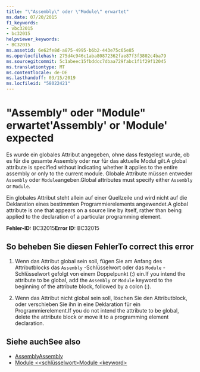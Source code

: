 ```yaml
---
title: "\"Assembly\" oder \"Module\" erwartet"
ms.date: 07/20/2015
f1_keywords:
- vbc32015
- bc32015
helpviewer_keywords:
- BC32015
ms.assetid: 6e62fe8d-a875-4995-b6b2-443e75c65e85
ms.openlocfilehash: 275d4c946c1aba80872362fae87f3f3802c4ba79
ms.sourcegitcommit: 5c1abeec15fbddcc7dbaa729fabc1f1f29f12045
ms.translationtype: MT
ms.contentlocale: de-DE
ms.lasthandoff: 03/15/2019
ms.locfileid: "58022421"
---
```

# <a name="assembly-or-module-expected"></a><span data-ttu-id="ed476-102">"Assembly" oder "Module" erwartet</span><span class="sxs-lookup"><span data-stu-id="ed476-102">'Assembly' or 'Module' expected</span></span>
<span data-ttu-id="ed476-103">Es wurde ein globales Attribut angegeben, ohne dass festgelegt wurde, ob es für die gesamte Assembly oder nur für das aktuelle Modul gilt.</span><span class="sxs-lookup"><span data-stu-id="ed476-103">A global attribute is specified without indicating whether it applies to the entire assembly or only to the current module.</span></span> <span data-ttu-id="ed476-104">Globale Attribute müssen entweder `Assembly` oder `Module`angeben.</span><span class="sxs-lookup"><span data-stu-id="ed476-104">Global attributes must specify either `Assembly` or `Module`.</span></span>  
  
 <span data-ttu-id="ed476-105">Ein globales Attribut steht allein auf einer Quellzeile und wird nicht auf die Deklaration eines bestimmten Programmierelements angewendet.</span><span class="sxs-lookup"><span data-stu-id="ed476-105">A global attribute is one that appears on a source line by itself, rather than being applied to the declaration of a particular programming element.</span></span>  
  
 <span data-ttu-id="ed476-106">**Fehler-ID:** BC32015</span><span class="sxs-lookup"><span data-stu-id="ed476-106">**Error ID:** BC32015</span></span>  
  
## <a name="to-correct-this-error"></a><span data-ttu-id="ed476-107">So beheben Sie diesen Fehler</span><span class="sxs-lookup"><span data-stu-id="ed476-107">To correct this error</span></span>  
  
1.  <span data-ttu-id="ed476-108">Wenn das Attribut global sein soll, fügen Sie am Anfang des Attributblocks das `Assembly` -Schlüsselwort oder das `Module` -Schlüsselwort gefolgt von einem Doppelpunkt (:) ein.</span><span class="sxs-lookup"><span data-stu-id="ed476-108">If you intend the attribute to be global, add the `Assembly` or `Module` keyword to the beginning of the attribute block, followed by a colon (:).</span></span>  
  
2.  <span data-ttu-id="ed476-109">Wenn das Attribut nicht global sein soll, löschen Sie den Attributblock, oder verschieben Sie ihn in eine Deklaration für ein Programmierelement.</span><span class="sxs-lookup"><span data-stu-id="ed476-109">If you do not intend the attribute to be global, delete the attribute block or move it to a programming element declaration.</span></span>  
  
## <a name="see-also"></a><span data-ttu-id="ed476-110">Siehe auch</span><span class="sxs-lookup"><span data-stu-id="ed476-110">See also</span></span>

- [<span data-ttu-id="ed476-111">Assembly</span><span class="sxs-lookup"><span data-stu-id="ed476-111">Assembly</span></span>](../../visual-basic/language-reference/modifiers/assembly.md)
- [<span data-ttu-id="ed476-112">Module \<<schlüsselwort></span><span class="sxs-lookup"><span data-stu-id="ed476-112">Module \<keyword></span></span>](../../visual-basic/language-reference/modifiers/module-keyword.md)
